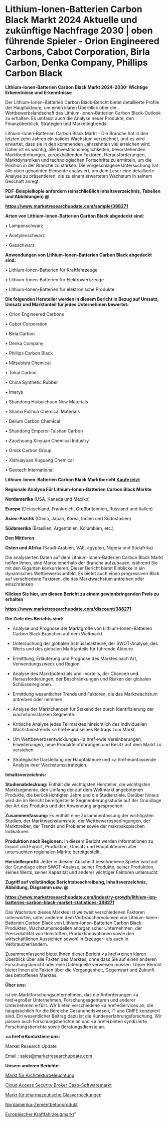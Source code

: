 # Lithium-Ionen-Batterien Carbon Black Markt 2024 Aktuelle und zukünftige Nachfrage 2030 | oben führende Spieler - Orion Engineered Carbons, Cabot Corporation, Birla Carbon, Denka Company, Phillips Carbon Black

<strong>Lithium-Ionen-Batterien Carbon Black Markt 2024-2030: Wichtige Erkenntnisse und Erkenntnisse</strong>

Der Lithium-Ionen-Batterien Carbon Black-Bericht bietet detaillierte Profile der Hauptakteure, um einen klaren Überblick über die Wettbewerbslandschaft des Lithium-Ionen-Batterien Carbon Black-Outlook zu erhalten. Es umfasst auch die Analyse neuer Produkte, den Finanzüberblick, Strategien und Marketingtrends.

Lithium-Ionen-Batterien Carbon Black Markt - Die Branche hat in den letzten zehn Jahren ein solides Wachstum verzeichnet, und es wird erwartet, dass sie in den kommenden Jahrzehnten viel erreichen wird. Daher ist es wichtig, alle Investitionsmöglichkeiten, bevorstehenden Marktbedrohungen, zurückhaltenden Faktoren, Herausforderungen, Marktdynamiken und technologischen Fortschritte zu ermitteln, um die Position in der Branche zu stärken. Die vorgeschlagene Untersuchung hat alle oben genannten Elemente analysiert, um dem Leser eine detaillierte Analyse zu präsentieren, die zu einem erwarteten Wachstum in seinem Geschäft anregt.



<strong><b>PDF-Beispielkopie anfordern (einschließlich Inhaltsverzeichnis, Tabellen und Abbildungen) @ </b></strong>

<strong><a href=https://www.marketresearchupdate.com/sample/388271>

<strong>https://www.marketresearchupdate.com/sample/388271</u></a></strong></strong>



<strong>Arten von Lithium-Ionen-Batterien Carbon Black abgedeckt sind:</strong>

• Lampenschwarz

• Acetylenschwarz

• Gasschwarz



<strong>Anwendungen von Lithium-Ionen-Batterien Carbon Black abgedeckt sind:</strong>

• Lithium-Ionen-Batterien für Kraftfahrzeuge

• Lithium-Ionen-Batterien für Elektrowerkzeuge

• Lithium-Ionen-Batterien für elektronische Produkte



<strong>Die folgenden Hersteller werden in diesem Bericht in Bezug auf Umsatz, Umsatz und Marktanteil für jedes Unternehmen bewertet:</strong>

• Orion Engineered Carbons

• Cabot Corporation

• Birla Carbon

• Denka Company

• Phillips Carbon Black

• Mitsubishi Chemical

• Tokai Carbon

• China Synthetic Rubber

• Imerys

• Shandong Huibaichuan New Materials

• Shanxi Fulihua Chemical Materials

• Beilum Carbon Chemical

• Shandong Emperor-Taishan Carbon

• Zaozhuang Xinyuan Chemical Industry

• Omsk Carbon Group

• Xiahuayuan Xuguang Chemical

• Geotech International



<strong>Lithium-Ionen-Batterien Carbon Black Marktbericht <a href=https://www.marketresearchupdate.com/buynow/388271>Kaufe jetzt</a></strong>



<strong>Regionale Analyse Für Lithium-Ionen-Batterien Carbon Black Märkte</strong>



<strong>Nordamerika</strong> (USA, Kanada und Mexiko)



<strong>Europa</strong> (Deutschland, Frankreich, Großbritannien, Russland und Italien)



<strong>Asien-Pazifik</strong> (China, Japan, Korea, Indien und Südostasien)



<strong>Südamerika</strong> (Brasilien, Argentinien, Kolumbien, etc.)



<strong>Den Mittleren</strong> 

<strong>Osten und Afrika</strong> (Saudi-Arabien, VAE, ägypten, Nigeria und Südafrika)

Die analysierten Daten auf dem Lithium-Ionen-Batterien Carbon Black Markt helfen Ihnen, eine Marke innerhalb der Branche aufzubauen, während Sie mit den Giganten konkurrieren. Dieser Bericht bietet Einblicke in ein dynamisches Wettbewerbsumfeld. Es bietet auch einen progressiven Blick auf verschiedene Faktoren, die das Marktwachstum antreiben oder einschränken.



<strong>Klicken Sie hier, um diesen Bericht zu einem gewinnbringenden Preis zu erhalten
</strong>

<strong><a href=https://www.marketresearchupdate.com/discount/388271>https://www.marketresearchupdate.com/discount/388271</b></u></strong></a>



<strong>Die Ziele des Berichts sind:</strong>

- Analyse und Prognose der Marktgröße von Lithium-Ionen-Batterien Carbon Black Branchen auf dem Weltmarkt.

- Untersuchung der globalen Schlüsselakteure, der SWOT-Analyse, des Werts und des globalen Marktanteils für führende Akteure.

- Ermittlung, Erläuterung und Prognose des Marktes nach Art, Verwendungszweck und Region.

- Analyse des Marktpotenzials und -vorteils, der Chancen und Herausforderungen, der Beschränkungen und Risiken der globalen Schlüsselregionen.

- Ermittlung wesentlicher Trends und Faktoren, die das Marktwachstum antreiben oder hemmen.

- Analyse der Marktchancen für Stakeholder durch Identifizierung der wachstumsstarken Segmente.

- Kritische Analyse jedes Teilmarktes hinsichtlich des individuellen Wachstumstrends <a href=>und</a> seines Beitrags zum Markt.

- Um Wettbewerbsentwicklungen <a href=>wie</a> Vereinbarungen, Erweiterungen, neue Produkteinführungen und Besitz auf dem Markt zu verstehen.

- Strategische Darstellung der Hauptakteure und <a href=>umfas</a>sende Analyse ihrer Wachstumsstrategien.



<strong>Inhaltsverzeichnis:</strong>



<strong>Studienabdeckung:</strong> Enthält die wichtigsten Hersteller, die wichtigsten Marktsegmente, den Umfang der auf dem Weltmarkt angebotenen Produkte, die berücksichtigten Jahre und die Studienziele. Darüber hinaus wird die im Bericht bereitgestellte Segmentierungsstudie auf der Grundlage der Art des Produkts und der Anwendung angesprochen.



<strong>Zusammenfassung:</strong> Es enthält eine Zusammenfassung der wichtigsten Studien, der Marktwachstumsrate, der Wettbewerbsbedingungen, der Markttreiber, der Trends und Probleme sowie der makroskopischen Indikatoren.



<strong>Produktion nach Regionen:</strong> In diesem Bericht werden Informationen zu Import und Export, Produktion, Umsatz und Hauptakteuren aller untersuchten regionalen Märkte bereitgestellt.



<strong>Herstellerprofil:</strong> Jeder in diesem Abschnitt beschriebene Spieler wird auf der Grundlage einer SWOT-Analyse, seiner Produkte, seiner Produktion, seines Werts, seiner Kapazität und anderer wichtiger Faktoren untersucht.



<strong><b>Zugriff auf vollständige Berichtsbeschreibung, Inhaltsverzeichnis, Abbildung, Diagramm usw. @ </b></strong>

<strong><a href=https://www.marketresearchupdate.com/industry-growth/lithium-ion-batteries-carbon-black-market-statistices-388271>https://www.marketresearchupdate.com/industry-growth/lithium-ion-batteries-carbon-black-market-statistices-388271</a></strong>

Das Wachstum dieses Marktes ist weltweit verschiedenen Faktoren unterworfen, unter anderem dem Verbrauchervolumen von Lithium-Ionen-Batterien Carbon Black von Lithium-Ionen-Batterien Carbon Black Produkten, Wachstumsmodellen anorganischer Unternehmen, der Preisvolatilität von Rohstoffen, Produktinnovationen sowie den wirtschaftlichen Aussichten sowohl in Erzeuger- als auch in Verbraucherländern.

Zusammenfassend bietet Ihnen dieser Bericht <a href=>einen</a> klaren Überblick über alle Fakten des Marktes, ohne dass Sie auf einen anderen Forschungsbericht oder eine Datenquelle verweisen müssen. Unser Bericht bietet Ihnen alle Fakten über die Vergangenheit, Gegenwart und Zukunft des betroffenen Marktes.



<strong>Über uns:</strong>

 ist ein Marktforschungsunternehmen, das die Anforderungen <a href=>großer</a> Unternehmen, Forschungsagenturen und anderer Unternehmen erfüllt. Wir bieten verschiedene <a href=>Services</a> an, die hauptsächlich für die Bereiche Gesundheitswesen, IT und CMFE konzipiert sind. Ein wesentlicher Beitrag dazu ist die Kundenerfahrungsforschung. Wir passen auch Forschungsberichte an und <a href=>bieten</a> syndizierte Forschungsberichte sowie Beratungsdienste an.



<strong><a href=>Kontaktiere uns:</a></strong>

Market Research Update

Email : sales@marketresearchupdate.com



<strong>Unsere anderen Berichte:</strong>

<a href=https://www.linkedin.com/pulse/architectural-lighting-market-witness-huge-growth>Markt für Architekturbeleuchtung</a>

<a href=https://www.linkedin.com/pulse/cloud-access-security-broker-casb-software-market-report>Cloud Access Security Broker Casb-Softwaremarkt</a>

<a href=https://www.linkedin.com/pulse/pharmaceutical-glass-packaging-market-research>Markt für pharmazeutische Glasverpackungen</a>

<a href=https://www.linkedin.com/pulse/north-america-cement-concrete-product>Nordamerika-Zementbetonprodukt</a>

<a href=https://www.linkedin.com/pulse/europe-motor-vehicles-market-2030-industry-analysis-wksef/>Europäischer Kraftfahrzeugmarkt</a>"
